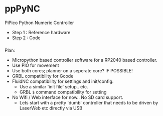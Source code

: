 # ppPyNC
PiPico Python Numeric Controller

* Step 1 : Reference hardware
* Step 2 : Code

###

Plan:
* Micropython based controller software for a RP2040 based controller.
* Use PIO for movement
* Use both cores; planner on a seperate core? IF POSSIBLE!
* GRBL compatibility for Gcode
* FluidNC compatibility for settings and init/config.
  * Use a similar 'init file' setup.. etc.
  * GRBL `$` command compatibility for setting
* No Wifi / Web interface for now.. No SD card support.
  * Lets start with a pretty 'dumb' controller that needs to be driven by LaserWeb etc directly via USB

